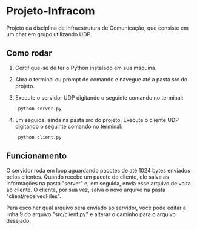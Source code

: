 # Projeto-Infracom

Projeto da disciplina de Infraestrutura de Comunicação, que consiste em um chat em grupo utilizando UDP.

## Como rodar

1. Certifique-se de ter o Python instalado em sua máquina.
2. Abra o terminal ou prompt de comando e navegue até a pasta src do projeto.
3. Execute o servidor UDP digitando o seguinte comando no terminal:

        python server.py

4. Em seguida, ainda na pasta src do projeto. Execute o cliente UDP digitando o seguinte comando no terminal:

        python client.py

## Funcionamento

O servidor roda em loop aguardando pacotes de até 1024 bytes enviados pelos clientes. Quando recebe um pacote do cliente, ele salva as informações na pasta "server" e, em seguida, envia esse arquivo de volta ao cliente. O cliente, por sua vez, salva o novo arquivo na pasta "client/receivedFiles".

Para escolher qual arquivo será enviado ao servidor, você pode editar a linha 9 do arquivo "src/client.py" e alterar o caminho para o arquivo desejado.
